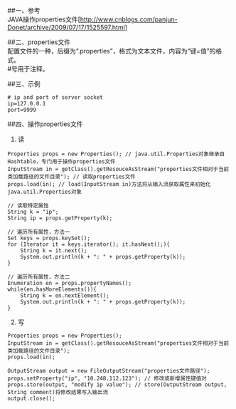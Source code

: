 ##一、参考<br/>
JAVA操作properties文件[http://www.cnblogs.com/panjun-Donet/archive/2009/07/17/1525597.html]<br/>

##二、properties文件<br/>
  配置文件的一种，后缀为“.properties”，格式为文本文件，内容为“键=值”的格式。<br/>
  #号用于注释。<br/>

##三、示例<br/>
````
# ip and port of server socket
ip=127.0.0.1
port=9999
````

##四、操作properties文件
1. 读
````
Properties props = new Properties(); // java.util.Properties对象继承自Hashtable，专门用于操作properties文件
InputStream in = getClass().getResouceAsStream("properties文件相对于当前类加载路径的文件目录"); // 读取properties文件
props.load(in); // load(InputStream in)方法将从输入流获取属性来初始化java.util.Properties对象

// 读取特定属性
String k = "ip";
String ip = props.getProperty(k);

// 遍历所有属性，方法一
Set keys = props.keySet();
for (Iterator it = keys.iterator(); it.hasNext();){
	String k = it.next();
	System.out.println(k + ": " + props.getProperty(k));
}

// 遍历所有属性，方法二
Enumeration en = props.propertyNames();
while(en.hasMoreElements()){
	String k = en.nextElement();
	System.out.println(k + ": " + props.getProperty(k));	
}
````
2. 写
````
Properties props = new Properties();
InputStream in = getClass().getResouceAsStream("properties文件相对于当前类加载路径的文件目录");
props.load(in);

OutputStream output = new FileOutputStream("properties文件路径");
props.setProperty("ip", "10.248.112.123"); // 修改或新增属性键值对
props.store(output, "modify ip value"); // store(OutputStream output, String comment)将修改结果写入输出流
output.close();
````
